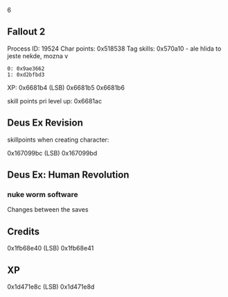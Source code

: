 6

## Fallout 2

Process ID: 19524
Char points: 0x518538
Tag skills: 0x570a10 - ale hlida to jeste nekde, mozna v

```
0: 0x9ae3662
1: 0xd2bfbd3
```

XP: 0x6681b4 (LSB)
0x6681b5
0x6681b6

skill points pri level up:
0x6681ac

## Deus Ex Revision

skillpoints when creating character:

0x167099bc (LSB)
0x167099bd

## Deus Ex: Human Revolution

### nuke worm software

Changes between the saves

## Credits

0x1fb68e40 (LSB)
0x1fb68e41

## XP

0x1d471e8c (LSB)
0x1d471e8d
